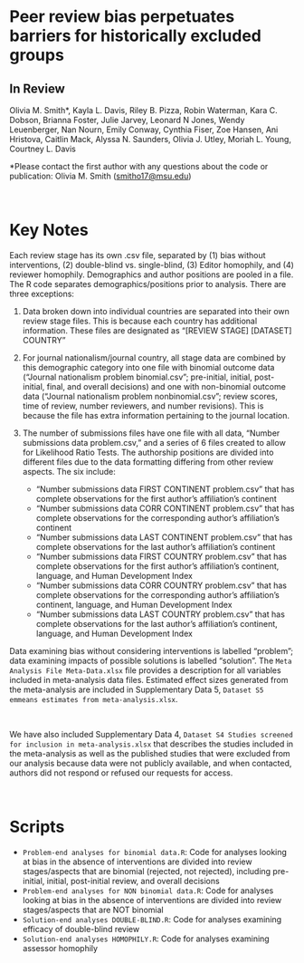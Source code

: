 
# Peer review bias perpetuates barriers for historically excluded groups
## In Review 

Olivia M. Smith*, Kayla L. Davis, Riley B. Pizza, Robin Waterman, Kara C. Dobson, Brianna Foster, Julie Jarvey, Leonard N Jones, Wendy Leuenberger, Nan Nourn, Emily Conway, Cynthia Fiser, Zoe Hansen, Ani Hristova, Caitlin Mack, Alyssa N. Saunders, Olivia J. Utley, Moriah L. Young, Courtney L. Davis 

*Please contact the first author with any questions about the code or publication: Olivia M. Smith (smitho17@msu.edu)

&nbsp;

# Key Notes
Each review stage has its own .csv file, separated by (1) bias without interventions, (2) double-blind vs. single-blind, (3) Editor homophily, and (4) reviewer homophily. Demographics and author positions are pooled in a file. The R code separates demographics/positions prior to analysis. There are three exceptions:
 1. Data broken down into individual countries are separated into their own review stage files. This is because each country has additional information. These files are designated as “[REVIEW STAGE] [DATASET] COUNTRY” 

 2. For journal nationalism/journal country, all stage data are combined by this demographic category into one file with binomial outcome data (“Journal nationalism problem binomial.csv”; pre-initial, initial, post-initial, final, and overall decisions) and one with non-binomial outcome data (“Journal nationalism problem nonbinomial.csv”; review scores, time of review, number reviewers, and number revisions). This is because the file has extra information pertaining to the journal location.

 3. The number of submissions files have one file with all data, “Number submissions data problem.csv,” and a series of 6 files created to allow for Likelihood Ratio Tests. The authorship positions are divided into different files due to the data formatting differing from other review aspects. The six include:

    * “Number submissions data FIRST CONTINENT problem.csv” that has complete observations for the first author’s affiliation’s continent
    * “Number submissions data CORR CONTINENT problem.csv” that has complete observations for the corresponding author’s affiliation’s continent
    * “Number submissions data LAST CONTINENT problem.csv” that has complete observations for the last author’s affiliation’s continent
    * “Number submissions data FIRST COUNTRY problem.csv” that has complete observations for the first author’s affiliation’s continent, language, and Human Development Index
    * “Number submissions data CORR COUNTRY problem.csv” that has complete observations for the corresponding author’s affiliation’s continent, language, and Human Development Index
    * “Number submissions data LAST COUNTRY problem.csv” that has complete observations for the last author’s affiliation’s continent, language, and Human Development Index


Data examining bias without considering interventions is labelled “problem”; data examining impacts of possible solutions is labelled “solution”. The `Meta Analysis File Meta-Data.xlsx` file provides a description for all variables included in meta-analysis data files. Estimated effect sizes generated from the meta-analysis are included in Supplementary Data 5, `Dataset S5 emmeans estimates from meta-analysis.xlsx`.

&nbsp;

We have also included Supplementary Data 4, `Dataset S4 Studies screened for inclusion in meta-analysis.xlsx` that describes the studies included in the meta-analysis as well as the published studies that were excluded from our analysis because data were not publicly available, and when contacted, authors did not respond or refused our requests for access.


&nbsp;

# Scripts
- `Problem-end analyses for binomial data.R`: Code for analyses looking at bias in the absence of interventions are divided into review stages/aspects that are binomial (rejected, not rejected), including pre-initial, initial, post-initial review, and overall decisions
- `Problem-end analyses for NON binomial data.R`: Code for analyses looking at bias in the absence of interventions are divided into review stages/aspects that are NOT binomial
- `Solution-end analyses DOUBLE-BLIND.R`: Code for analyses examining efficacy of double-blind review
- `Solution-end analyses HOMOPHILY.R`: Code for analyses examining assessor homophily
